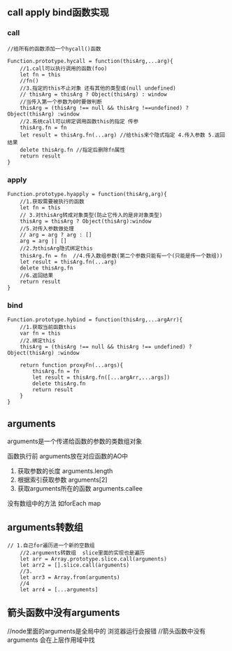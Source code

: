 ## call apply bind函数实现
### call
```
//给所有的函数添加一个hycall()函数

Function.prototype.hycall = function(thisArg,...arg){
    //1.call可以执行调用的函数(foo)
    let fn = this
    //fn()
    //3.指定的this不止对象 还有其他的类型或(null undefined)
    // thisArg = thisArg ? Object(thisArg) : window
    //当传入第一个参数为0时要做判断
    thisArg = (thisArg !== null && thisArg !==undefined) ? Object(thisArg) :window
    //2.系统call可以绑定调用函数this的指定 传参
    thisArg.fn = fn
    let result = thisArg.fn(...arg) //给this来个隐式指定 4.传入参数 5.返回结果
    delete thisArg.fn //指定后删除fn属性
    return result
}
```

### apply
```
Function.prototype.hyapply = function(thisArg,arg){
    //1.获取需要被执行的函数
    let fn = this
    // 3.对thisArg转成对象类型(防止它传入的是非对象类型)
    thisArg = thisArg ? Object(thisArg):window
    //5.对传入参数做处理
    // arg = arg ? arg : []
    arg = arg || []
    //2.为thisArg隐式绑定this
    thisArg.fn = fn  //4.传入数组参数(第二个参数只能有一个(只能是传一个数组))
    let result = thisArg.fn(...arg)
    delete thisArg.fn
    //6.返回结果
    return result
}
```
### bind
```
Function.prototype.hybind = function(thisArg,...argArr){
    //1.获取当前函数this
    var fn = this
    //2.绑定this
    thisArg = (thisArg !== null && thisArg !== undefined) ? Object(thisArg) :window

    return function proxyFn(...args){
        thisArg.fn = fn
        let result = thisArg.fn([...argArr,...args])
        delete thisArg.fn
        return result
    }
}

```
## arguments

arguments是一个传递给函数的参数的类数组对象

函数执行前 arguments放在对应函数的AO中

1. 获取参数的长度
   arguments.length
2. 根据索引获取参数
   arguments[2]
3. 获取arguments所在的函数
   arguments.callee

没有数组中的方法 如forEach map

## arguments转数组
```
// 1.自己for遍历进一个新的空数组
    //2.arguments转数组  slice里面的实现也是遍历
    let arr = Array.prototype.slice.call(arguments)
    let arr2 = [].slice.call(arguments)
    //3.
    let arr3 = Array.from(arguments)
    //4
    let arr4 = [...arguments]
```

## 箭头函数中没有arguments

//node里面的arguments是全局中的  浏览器运行会报错
//箭头函数中没有arguments  会在上层作用域中找
